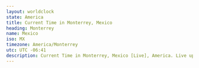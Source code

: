 ```yaml
---
layout: worldclock
state: America
title: Current Time in Monterrey, Mexico
heading: Monterrey
name: Mexico
iso: MX
timezone: America/Monterrey
utc: UTC -06:41
description: Current Time in Monterrey, Mexico [Live], America. Live update now time in Monterrey, timezone America/Monterrey, UTC -06:41, Country ISO code & Current Local Time.
---
```


